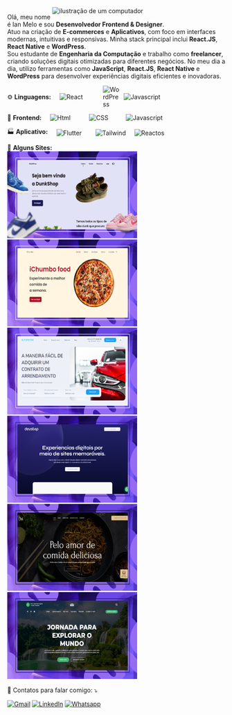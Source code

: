 <img src="https://raw.githubusercontent.com/MicaelliMedeiros/micaellimedeiros/master/image/computer-illustration.png" alt="ilustração de um computador" min-width="400px" max-width="400px" width="400px" align="right">

<p align="left"> 
    Olá, meu nome é Ian Melo e sou <strong>Desenvolvedor Frontend & Designer</strong>.<br>  
  Atuo na criação de <strong>E-commerces</strong> e <strong>Aplicativos</strong>, com foco em interfaces modernas, intuitivas e responsivas. Minha stack principal inclui <strong>React.JS</strong>, <strong>React Native</strong> e <strong>WordPress</strong>. <br>  
  Sou estudante de <strong>Engenharia da Computação</strong> e trabalho como <strong>freelancer</strong>, criando soluções digitais otimizadas para diferentes negócios. No meu dia a dia, utilizo ferramentas como <strong>JavaScript</strong>, <strong>React.JS</strong>, <strong>React Native</strong> e <strong>WordPress</strong> para desenvolver experiências digitais eficientes e inovadoras.  

</p>

<p align="left" style="display:flex;gap:10px;align-items:center;">
    <span>⚙️ <strong>Linguagens:</strong></span><br>
    <img src="https://img.shields.io/badge/React-14354C?style=for-the-badge&logo=react&logoColor=white" alt="React" min-width="90" max-width="90" width="90">
    <img src="https://img.shields.io/badge/WordPress%23-239120?style=for-the-badge&logo=wordpress&logoColor=white" alt="WordPress" min-width="38" max-width="38" width="38">
    <img src="https://img.shields.io/badge/JavaScript-F7DF1E?style=for-the-badge&logo=javascript&logoColor=black" alt="Javascript" min-width="110" max-width="110" width="110">
</p>

<p align="left" style="display:flex;gap:10px;align-items:center;">
    <span>📁 <strong>Frontend:</strong></span><br>
    <img src="https://img.shields.io/badge/HTML5-E34F26?style=for-the-badge&logo=html5&logoColor=white" alt="Html" min-width="80" max-width="80" width="80">
    <img src="https://img.shields.io/badge/CSS3-1572B6?style=for-the-badge&logo=css3&logoColor=white" alt="CSS" min-width="75" max-width="75" width="75">
    <img src="https://img.shields.io/badge/JavaScript-F7DF1E?style=for-the-badge&logo=javascript&logoColor=black" alt="Javascript" min-width="110" max-width="110" width="110">
</p>

<p align="left" style="display:flex;gap:10px;align-items:center;">
    <span>🏭 <strong>Aplicativo:</strong></span><br>
    <img src="https://img.shields.io/badge/Flutter-6DB33F?style=for-the-badge&logo=flutter&logoColor=white" alt="Flutter" min-width="80px" max-width="80px" width="80px">
    <img src="https://img.shields.io/badge/Tailwind-092E20?style=for-the-badge&logo=tailwindcss&logoColor=white" alt="Tailwind" min-width="80px" max-width="80px" width="80px">
    <img src="https://img.shields.io/badge/Reactos-000000?style=for-the-badge&logo=reactos&logoColor=white" alt="Reactos" min-width="80px" max-width="80px" width="80px">
</p>

<p align="left">
<span>📖 <strong>Alguns Sites: </strong></span><br>
    <img src="./images/1.png" width=300 height=200>
    <img src="./images/2.png" width=300 height=200>
    <img src="./images/3.png" width=300 height=200>
    <img src="./images/4.png" width=300 height=200>
    <img src="./images/5.png" width=300 height=200>
    <img src="./images/6.png" width=300 height=200>
</p>

<p align="left">
  💌 Contatos para falar comigo: ⤵️
</p>

<p align="left">
  <a href="mailto:contato.ichumbo@gmail.com" title="Gmail">
  <img src="https://img.shields.io/badge/-Gmail-FF0000?style=flat-square&labelColor=FF0000&logo=gmail&logoColor=white" alt="Gmail"/></a>
  <a href="https://www.linkedin.com/in/ichumbo/" title="LinkedIn">
  <img src="https://img.shields.io/badge/-Linkedin-0e76a8?style=flat-square&logo=Linkedin&logoColor=white" alt="LinkedIn"/></a>
  <a href="https://wa.me/5521977188050" title="Whatsapp">
  <img src="https://img.shields.io/badge/-Whatsapp-0e76a8?style=flat-square&logo=Whatsapp&logoColor=white" alt="Whatsapp"/></a>
</p>


